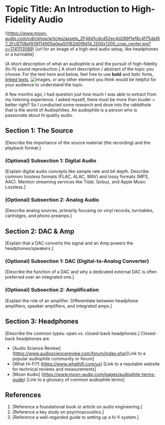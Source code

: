 # Topic Title: An Introduction to High-Fidelity Audio

!(https://www.moon-audio.com/cdn/shop/articles/assets_2F48d1cdcd52ec4d289f1ef8c4f75da167_2Fc8758ef939114905a0ea50162d0f8d14_1200x1200_crop_center.jpg?v=1741113589) [url for an image of a high-end audio setup, like headphones or a turntable]

[A short description of what an audiophile is and the pursuit of high-fidelity (hi-fi) sound reproduction.]
A short description / abstract of the topic you choose. For the text here and below, feel free to use **bold** and *italic* fonts, 
[linked texts](url),  ![images](url), or any other element you think would be helpful for your audience to understand the topic.



A few months ago, I had question just how much I was able to extract from my listening experience. I asked myself, there must be more than louder = better right? So I conducted some 
research and dove into the rabbithole that is the world of Audiophilies. An audiophile is a person who is passionate about hi quality audio.



## Section 1: The Source

[Describe the importance of the source material (the recording) and the playback format.]

### (Optional) Subsection 1: Digital Audio
[Explain digital audio concepts like sample rate and bit depth. Describe common lossless formats (FLAC, ALAC, WAV) and lossy formats (MP3, AAC). Mention streaming services like Tidal, Qobuz, and Apple Music Lossless.]

### (Optional) Subsection 2: Analog Audio
[Describe analog sources, primarily focusing on vinyl records, turntables, cartridges, and phono preamps.]

## Section 2: DAC & Amp
[Explain that a DAC converts the signal and an Amp powers the headphones/speakers.]

### (Optional) Subsection 1: DAC (Digital-to-Analog Converter)
[Describe the function of a DAC and why a dedicated external DAC is often preferred over an integrated one.]

### (Optional) Subsection 2: Amplification
[Explain the role of an amplifier. Differentiate between headphone amplifiers, speaker amplifiers, and integrated amps.]

## Section 3: Headphones
[Describe the common types: open vs. closed-back headphones.]
Closed-back headphones are 


- [Audio Science Review] (https://www.audiosciencereview.com/forum/index.php)[Link to a popular audiophile community or forum]
- [What Hi-Fi?] (https://www.whathifi.com/us) [Link to a reputable website for technical reviews and measurements]
- [Moon Audio] (https://www.moon-audio.com/pages/audiophile-terms-guide) [Link to a glossary of common audiophile terms]

## References
1. [Reference a foundational book or article on audio engineering.]
2. [Reference a key study on psychoacoustics.]
3. [Reference a well-regarded guide to setting up a hi-fi system.]
